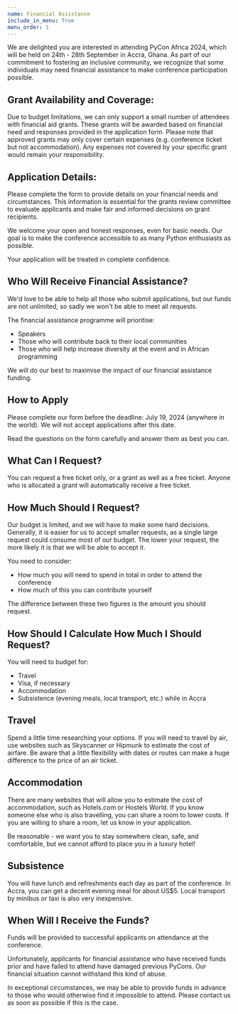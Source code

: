 ```yaml
---
name: Financial Assistance
include_in_menu: True
menu_order: 1
---
```


We are delighted you are interested in attending PyCon Africa 2024, which will be held on 24th - 28th September in Accra, Ghana. As part of our commitment to fostering an inclusive community, we recognize that some individuals may need financial assistance to make conference participation possible.

## Grant Availability and Coverage:
Due to budget limitations, we can only support a small number of attendees with financial aid grants. These grants will be awarded based on financial need and responses provided in the application form. Please note that approved grants may only cover certain expenses (e.g. conference ticket but not accommodation). Any expenses not covered by your specific grant would remain your responsibility.

## Application Details:
Please complete the form to provide details on your financial needs and circumstances. This information is essential for the grants review committee to evaluate applicants and make fair and informed decisions on grant recipients.

We welcome your open and honest responses, even for basic needs. Our goal is to make the conference accessible to as many Python enthusiasts as possible.

Your application will be treated in complete confidence.

## Who Will Receive Financial Assistance?
We'd love to be able to help all those who submit applications, but our funds are not unlimited, so sadly we won't be able to meet all requests.

The financial assistance programme will prioritise:
* Speakers
* Those who will contribute back to their local communities
* Those who will help increase diversity at the event and in African programming

We will do our best to maximise the impact of our financial assistance funding.

## How to Apply
Please complete our form before the deadline: July 19, 2024 (anywhere in the world). We will not accept applications after this date.

Read the questions on the form carefully and answer them as best you can.

## What Can I Request?
You can request a free ticket only, or a grant as well as a free ticket. Anyone who is allocated a grant will automatically receive a free ticket.

## How Much Should I Request?
Our budget is limited, and we will have to make some hard decisions. Generally, it is easier for us to accept smaller requests, as a single large request could consume most of our budget. The lower your request, the more likely it is that we will be able to accept it.

You need to consider:
* How much you will need to spend in total in order to attend the conference
* How much of this you can contribute yourself

The difference between these two figures is the amount you should request.

## How Should I Calculate How Much I Should Request?

You will need to budget for:

* Travel
* Visa, if necessary
* Accommodation
* Subsistence (evening meals, local transport, etc.) while in Accra

## Travel

Spend a little time researching your options. If you will need to travel by air, use websites such as Skyscanner or Hipmunk to estimate the cost of airfare. Be aware that a little flexibility with dates or routes can make a huge difference to the price of an air ticket.

## Accommodation

There are many websites that will allow you to estimate the cost of accommodation, such as Hotels.com or Hostels World. If you know someone else who is also travelling, you can share a room to lower costs. If you are willing to share a room, let us know in your application.

Be reasonable - we want you to stay somewhere clean, safe, and comfortable, but we cannot afford to place you in a luxury hotel!

## Subsistence
You will have lunch and refreshments each day as part of the conference. In Accra, you can get a decent evening meal for about US$5. Local transport by minibus or taxi is also very inexpensive.


## When Will I Receive the Funds?
Funds will be provided to successful applicants on attendance at the conference.

Unfortunately, applicants for financial assistance who have received funds prior and have failed to attend have damaged previous PyCons. Our financial situation cannot withstand this kind of abuse.

In exceptional circumstances, we may be able to provide funds in advance to those who would otherwise find it impossible to attend. Please contact us as soon as possible if this is the case.